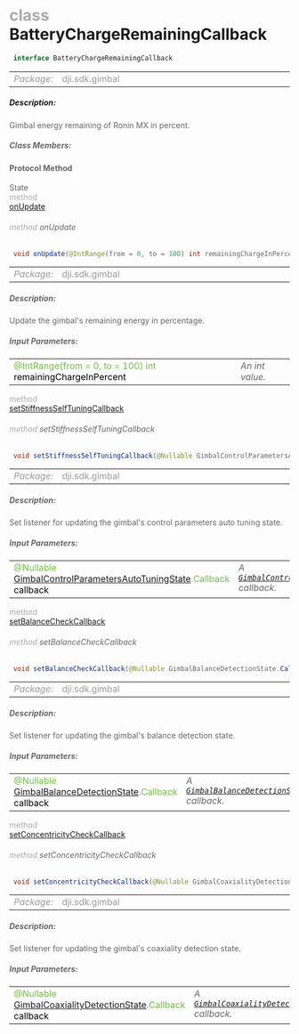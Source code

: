 <div class="article"><h1 ><font color="#AAA">class </font>BatteryChargeRemainingCallback</h1></div>

~~~java
 interface BatteryChargeRemainingCallback 
~~~

<html><table class="table-supportedby"><tr valign="top"><td width=15%><font color="#999"><i>Package:</i></td><td width=85%><font color="#999">dji.sdk.gimbal</td></tr></table></html>



##### Description:



<font color="#666">Gimbal energy remaining of Ronin MX in percent.



##### Class Members:



#### Protocol Method

<div class="api-row" id="djigimbal_updatebatteryremainingcharge"><div class="api-col left">State</div><div class="api-col middle" style="color:#AAA">method</div><div class="api-col right"><a class="trigger" href="#djigimbal_updatebatteryremainingcharge_inline">onUpdate</a></div></div><div class="inline-doc" id="djigimbal_updatebatteryremainingcharge_inline"

><div class="article"><h6 ><font color="#AAA">method </font>onUpdate</h6></div>

~~~java
 void onUpdate(@IntRange(from = 0, to = 100) int remainingChargeInPercent)
~~~

<html><table class="table-supportedby"><tr valign="top"><td width=15%><font color="#999"><i>Package:</i></td><td width=85%><font color="#999">dji.sdk.gimbal</td></tr></table></html>



##### Description:



<font color="#666">Update the gimbal's remaining energy in percentage.



##### Input Parameters:

<html><table class="table-inline-parameters"><tr valign="top"><td><font color="#70BF41">@IntRange(from = 0, to = 100) int <font color="#000">remainingChargeInPercent</td><td><font color="#666"><i>An int value.</i></td></tr></table></html></div>

<div class="api-row" id="djigimbal_didupdatecontrolparametersautotuningstate"><div class="api-col left"></div><div class="api-col middle" style="color:#AAA">method</div><div class="api-col right"><a class="trigger" href="#djigimbal_didupdatecontrolparametersautotuningstate_inline">setStiffnessSelfTuningCallback</a></div></div><div class="inline-doc" id="djigimbal_didupdatecontrolparametersautotuningstate_inline"

><div class="article"><h6 ><font color="#AAA">method </font>setStiffnessSelfTuningCallback</h6></div>

~~~java
 void setStiffnessSelfTuningCallback(@Nullable GimbalControlParametersAutoTuningState.Callback callback)
~~~

<html><table class="table-supportedby"><tr valign="top"><td width=15%><font color="#999"><i>Package:</i></td><td width=85%><font color="#999">dji.sdk.gimbal</td></tr></table></html>



##### Description:



<font color="#666">Set listener for updating the gimbal's control parameters auto tuning state.



##### Input Parameters:

<html><table class="table-inline-parameters"><tr valign="top"><td><font color="#70BF41">@Nullable <a href="/Components/Gimbal/DJIGimbal_DJIGimbalControlParametersAutoTuningState.html#djigimbal_djigimbalcontrolparametersautotuningstate">GimbalControlParametersAutoTuningState</a>.Callback <font color="#000">callback</td><td><font color="#666"><i>A <code><a href="/Components/Gimbal/DJIGimbal_DJIGimbalControlParametersAutoTuningState.html#djigimbal_djigimbalcontrolparametersautotuningstate">GimbalControlParametersAutoTuningState</a></code> callback.</i></td></tr></table></html></div>

<div class="api-row" id="djigimbal_didupdatebalancedetectionstate"><div class="api-col left"></div><div class="api-col middle" style="color:#AAA">method</div><div class="api-col right"><a class="trigger" href="#djigimbal_didupdatebalancedetectionstate_inline">setBalanceCheckCallback</a></div></div><div class="inline-doc" id="djigimbal_didupdatebalancedetectionstate_inline"

><div class="article"><h6 ><font color="#AAA">method </font>setBalanceCheckCallback</h6></div>

~~~java
 void setBalanceCheckCallback(@Nullable GimbalBalanceDetectionState.Callback callback)
~~~

<html><table class="table-supportedby"><tr valign="top"><td width=15%><font color="#999"><i>Package:</i></td><td width=85%><font color="#999">dji.sdk.gimbal</td></tr></table></html>



##### Description:



<font color="#666">Set listener for updating the gimbal's balance detection state.



##### Input Parameters:

<html><table class="table-inline-parameters"><tr valign="top"><td><font color="#70BF41">@Nullable <a href="/Components/Gimbal/DJIGimbal_DJIGimbalBalanceDetectionState.html#djigimbal_djigimbalbalancedetectionstate">GimbalBalanceDetectionState</a>.Callback <font color="#000">callback</td><td><font color="#666"><i>A <code><a href="/Components/Gimbal/DJIGimbal_DJIGimbalBalanceDetectionState.html#djigimbal_djigimbalbalancedetectionstate">GimbalBalanceDetectionState</a></code> callback.</i></td></tr></table></html></div>

<div class="api-row" id="djigimbal_didupdatecoaxialitydetectionstate"><div class="api-col left"></div><div class="api-col middle" style="color:#AAA">method</div><div class="api-col right"><a class="trigger" href="#djigimbal_didupdatecoaxialitydetectionstate_inline">setConcentricityCheckCallback</a></div></div><div class="inline-doc" id="djigimbal_didupdatecoaxialitydetectionstate_inline"

><div class="article"><h6 ><font color="#AAA">method </font>setConcentricityCheckCallback</h6></div>

~~~java
 void setConcentricityCheckCallback(@Nullable GimbalCoaxialityDetectionState.Callback callback)
~~~

<html><table class="table-supportedby"><tr valign="top"><td width=15%><font color="#999"><i>Package:</i></td><td width=85%><font color="#999">dji.sdk.gimbal</td></tr></table></html>



##### Description:



<font color="#666">Set listener for updating the gimbal's coaxiality detection state.



##### Input Parameters:

<html><table class="table-inline-parameters"><tr valign="top"><td><font color="#70BF41">@Nullable <a href="/Components/Gimbal/DJIGimbal_DJIGimbalCoaxialityDetectionState.html#djigimbal_djigimbalcoaxialitydetectionstate">GimbalCoaxialityDetectionState</a>.Callback <font color="#000">callback</td><td><font color="#666"><i>A <code><a href="/Components/Gimbal/DJIGimbal_DJIGimbalCoaxialityDetectionState.html#djigimbal_djigimbalcoaxialitydetectionstate">GimbalCoaxialityDetectionState</a></code> callback.</i></td></tr></table></html></div>


